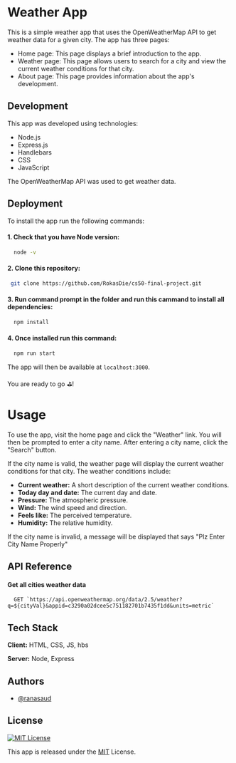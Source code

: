 
# Weather App

This is a simple weather app that uses the OpenWeatherMap API to get weather data for a given city. 
The app has three pages:

- Home page: This page displays a brief introduction to the app.
- Weather page: This page allows users to search for a city and view the current weather conditions for that city.
- About page: This page provides information about the app's development.
## Development
This app was developed using technologies:
- Node.js 
- Express.js
- Handlebars 
- CSS 
- JavaScript 

The OpenWeatherMap API was used to get weather data.


## Deployment

To install the app run the following commands:

#### 1. Check that you have Node version:

```bash
  node -v
```

#### 2. Clone this repository:

```bash
 git clone https://github.com/RokasDie/cs50-final-project.git
```

#### 3. Run command prompt in the folder and run this cammand to install all dependencies:

```bash
  npm install
```
#### 4. Once installed run this command:

```bash
  npm run start
```


The app will then be available at `localhost:3000`.

You are ready to go ⛳!

# Usage

To use the app, visit the home page and click the "Weather" link. You will then be prompted to enter a city name. After entering a city name, click the "Search" button.

If the city name is valid, the weather page will display the current weather conditions for that city. The weather conditions include:

- **Current weather:** A short description of the current weather conditions.
- **Today day and date:** The current day and date.
- **Pressure:** The atmospheric pressure.
- **Wind:** The wind speed and direction.
- **Feels like:** The perceived temperature.
- **Humidity:** The relative humidity.

If the city name is invalid, a message will be displayed that says "Plz Enter City Name Properly"

## API Reference

#### Get all cities weather data

```http
  GET `https://api.openweathermap.org/data/2.5/weather?q=${cityVal}&appid=c3290a02dcee5c751182701b7435f1dd&units=metric`
```


## Tech Stack

**Client:** HTML, CSS, JS, hbs

**Server:** Node, Express


## Authors

- [@ranasaud](https://www.github.com/Rana-Saud)


## License

[![MIT License](https://img.shields.io/badge/License-MIT-green.svg)](https://choosealicense.com/licenses/mit/)

This app is released under the [MIT](https://choosealicense.com/licenses/mit/) License.

